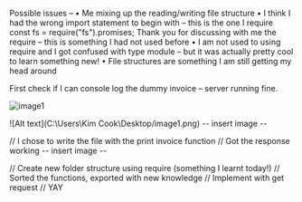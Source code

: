 Possible issues – 
•	Me mixing up the reading/writing file structure
•	I think I had the wrong import statement to begin with – this is the one I require
const fs = require("fs").promises;
Thank you for discussing with me the require – this is something I had not used before 
•	I am not used to using require and I got confused with type module – but it was actually pretty cool to learn something new! 
•	File structures are something I am still getting my head around 

First check if I can console log the dummy invoice – server running fine. 

![image1](https://github.com/Eyres1313/UW/assets/133891699/45686722-2212-469f-9b49-2fcf1b4870ad)


![Alt text](C:\Users\Kim Cook\Desktop/image1.png)
 -- insert image -- 
 
// I chose to write the file with the print invoice function 
// Got the response working 
-- insert image -- 
 
 // Create new folder structure using require (something I learnt today!)
// Sorted the functions, exported with new knowledge 
// Implement with get request
// YAY
 


